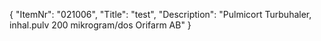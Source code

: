 {
  "ItemNr": "021006",
  "Title": "test",
  "Description": "Pulmicort Turbuhaler, inhal.pulv 200 mikrogram/dos Orifarm AB"
}